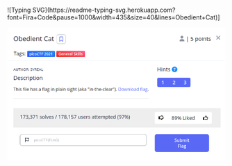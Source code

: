 <br>
![Typing SVG](https://readme-typing-svg.herokuapp.com?font=Fira+Code&pause=1000&width=435&size=40&lines=Obedient+Cat)]

![Challenge Description](Screenshot_2023-04-20_15-12-30.png)
